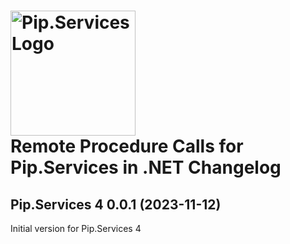 # <img src="https://uploads-ssl.webflow.com/5ea5d3315186cf5ec60c3ee4/5edf1c94ce4c859f2b188094_logo.svg" alt="Pip.Services Logo" width="200"> <br/> Remote Procedure Calls for Pip.Services in .NET Changelog

## <a name="0.0.1"></a> Pip.Services 4 0.0.1 (2023-11-12)
Initial version for Pip.Services 4
